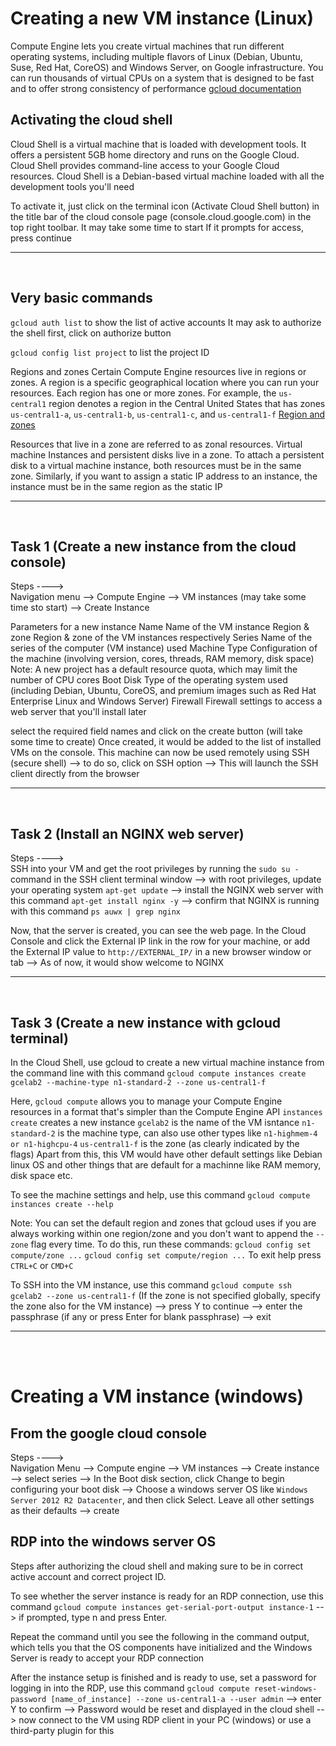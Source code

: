 # Creating a new VM instance (Linux)

Compute Engine lets you create virtual machines that run different operating systems, including multiple flavors of Linux (Debian, Ubuntu, Suse, Red Hat, CoreOS) and Windows Server, on Google infrastructure. You can run thousands of virtual CPUs on a system that is designed to be fast and to offer strong consistency of performance
[gcloud documentation](https://cloud.google.com/sdk/gcloud)

## Activating the cloud shell
Cloud Shell is a virtual machine that is loaded with development tools. It offers a persistent 5GB home directory and runs on the Google Cloud. Cloud Shell provides command-line access to your Google Cloud resources.
Cloud Shell is a Debian-based virtual machine loaded with all the development tools you'll need

To activate it, just click on the terminal icon (Activate Cloud Shell button) in the title bar of the cloud console page (console.cloud.google.com) in the top right toolbar. It may take some time to start
If it prompts for access, press continue

<hr>
<br>

## Very basic commands
```gcloud auth list```  to show the list of active accounts
    It may ask to authorize the shell first, click on authorize button

```gcloud config list project```    to list the project ID

Regions and zones
Certain Compute Engine resources live in regions or zones. 
A region is a specific geographical location where you can run your resources. Each region has one or more zones. For example, the ```us-central1``` region denotes a region in the Central United States that has zones ```us-central1-a```, ```us-central1-b```, ```us-central1-c```, and ```us-central1-f```
[Region and zones](https://cloud.google.com/compute/docs/regions-zones/)

Resources that live in a zone are referred to as zonal resources. 
Virtual machine Instances and persistent disks live in a zone. To attach a persistent disk to a virtual machine instance, both resources must be in the same zone. 
Similarly, if you want to assign a static IP address to an instance, the instance must be in the same region as the static IP

<hr>
<br>

## Task 1 (Create a new instance from the cloud console)
Steps ----> <br>
Navigation menu --> Compute Engine --> VM instances (may take some time sto start) --> Create Instance

Parameters for a new instance
Name                Name of the VM instance
Region & zone       Region & zone of the VM instances respectively
Series              Name of the series of the computer (VM instance) used
Machine Type        Configuration of the machine (involving version, cores, threads, RAM memory, disk space) Note: A new project has a default resource quota, which may limit the number of CPU cores
Boot Disk           Type of the operating system used (including Debian, Ubuntu, CoreOS, and premium images such as Red Hat Enterprise Linux and Windows Server)
Firewall            Firewall settings to access a web server that you'll install later

select the required field names and click on the create button (will take some time to create)
Once created, it would be added to the list of installed VMs on the console.
This machine can now be used remotely using SSH (secure shell) --> to do so, click on SSH option --> This will launch the SSH client directly from the browser

<hr>
<br>

## Task 2 (Install an NGINX web server)
Steps ----> <br>
SSH into your VM and get the root privileges by running the ```sudo su -``` command in the SSH client terminal window --> with root privileges, update your operating system ```apt-get update``` --> install the NGINX web server with this command ```apt-get install nginx -y``` --> confirm that NGINX is running with this command ```ps auwx | grep nginx```

Now, that the server is created, you can see the web page. 
In the Cloud Console and click the External IP link in the row for your machine, or add the External IP value to ```http://EXTERNAL_IP/``` in a new browser window or tab --> As of now, it would show welcome to NGINX

<hr>
<br>

## Task 3 (Create a new instance with gcloud terminal)
In the Cloud Shell, use gcloud to create a new virtual machine instance from the command line with this command ```gcloud compute instances create gcelab2 --machine-type n1-standard-2 --zone us-central1-f```

Here, 
```gcloud compute``` allows you to manage your Compute Engine resources in a format that's simpler than the Compute Engine API
```instances create``` creates a new instance
```gcelab2``` is the name of the VM isntance
```n1-standard-2``` is the machine type, can also use other types like ```n1-highmem-4 or n1-highcpu-4```
```us-central1-f``` is the zone 
(as clearly indicated by the flags)
Apart from this, this VM would have other default settings like Debian linux OS and other things that are default for a machinne like RAM memory, disk space etc.

To see the machine settings and help, use this command ```gcloud compute instances create --help```

Note: You can set the default region and zones that gcloud uses if you are always working within one region/zone and you don't want to append the ```--zone``` flag every time. To do this, run these commands:
```gcloud config set compute/zone ...```
```gcloud config set compute/region ...```
To exit help press ```CTRL+C``` or ```CMD+C```

To SSH into the VM instance, use this command ```gcloud compute ssh gcelab2 --zone us-central1-f``` (If the zone is not specified globally, specify the zone also for the VM instance) --> press Y to continue --> enter the passphrase (if any or press Enter for blank passphrase) --> exit
 
<hr>
<br>
<br>

# Creating a VM instance (windows)

## From the google cloud console
Steps ----> <br>
Navigation Menu --> Compute engine --> VM instances --> Create instance --> select series --> In the Boot disk section, click Change to begin configuring your boot disk --> Choose a windows server OS like ```Windows Server 2012 R2 Datacenter```, and then click Select. Leave all other settings as their defaults --> create

## RDP into the windows server OS
Steps after authorizing the cloud shell and making sure to be in correct active account and correct project ID.

To see whether the server instance is ready for an RDP connection, use this command ```gcloud compute instances get-serial-port-output instance-1``` --> if prompted, type n and press Enter.

Repeat the command until you see the following in the command output, which tells you that the OS components have initialized and the Windows Server is ready to accept your RDP connection

After the instance setup is finished and is ready to use, set a password for logging in into the RDP, use this command ```gcloud compute reset-windows-password [name_of_instance] --zone us-central1-a --user admin``` --> enter Y to confirm --> Password would be reset and displayed in the cloud shell --> now connect to the VM using RDP client in your PC (windows) or use a third-party plugin for this